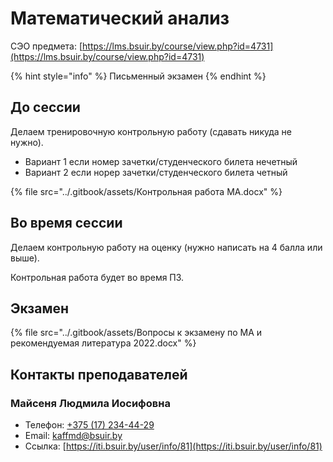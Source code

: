 # Математический анализ

СЭО предмета: [https://lms.bsuir.by/course/view.php?id=4731](https://lms.bsuir.by/course/view.php?id=4731)

{% hint style="info" %}
Письменный экзамен
{% endhint %}

## До сессии

Делаем тренировочную контрольную работу (сдавать никуда не нужно).

* Вариант 1 если номер зачетки/студенческого билета нечетный
* Вариант 2 если норер зачетки/студенческого билета четный

{% file src="../.gitbook/assets/Контрольная работа МА.docx" %}

## Во время сессии

Делаем контрольную работу на оценку (нужно написать на 4 балла или выше).&#x20;

Контрольная работа будет во время ПЗ.

## Экзамен

{% file src="../.gitbook/assets/Вопросы к экзамену по МА и рекомендуемая литература 2022.docx" %}

## Контакты преподавателей

### Майсеня Людмила Иосифовна

* Телефон: [+375 (17) 234-44-29](tel:375172344429)
* Email: [kaffmd@bsuir.by](mailto:kaffmd@bsuir.by)
* Ссылка: [https://iti.bsuir.by/user/info/81](https://iti.bsuir.by/user/info/81)
